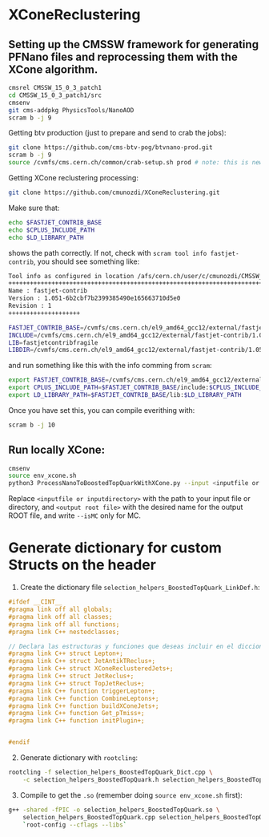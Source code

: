 # XConeReclustering

## Setting up the CMSSW framework for generating PFNano files and reprocessing them with the XCone algorithm.
```bash
cmsrel CMSSW_15_0_3_patch1
cd CMSSW_15_0_3_patch1/src
cmsenv
git cms-addpkg PhysicsTools/NanoAOD
scram b -j 9 
```

Getting btv production (just to prepare and send to crab the jobs):
```bash
git clone https://github.com/cms-btv-pog/btvnano-prod.git
scram b -j 9 
source /cvmfs/cms.cern.ch/common/crab-setup.sh prod # note: this is new w.r.t. 106X instructions
```

Getting XCone reclustering processing:
```bash
git clone https://github.com/cmunozdi/XConeReclustering.git
```
Make sure that:
```bash
echo $FASTJET_CONTRIB_BASE
echo $CPLUS_INCLUDE_PATH
echo $LD_LIBRARY_PATH
```
shows the path correctly. If not, check with ``scram tool info fastjet-contrib``, you should see something like:
```bash
Tool info as configured in location /afs/cern.ch/user/c/cmunozdi/CMSSW_15_0_3_patch1
++++++++++++++++++++++++++++++++++++++++++++++++++++++++++++++++++++++++++++++++++++
Name : fastjet-contrib
Version : 1.051-6b2cbf7b2399385490e165663710d5e0
Revision : 1
++++++++++++++++++++

FASTJET_CONTRIB_BASE=/cvmfs/cms.cern.ch/el9_amd64_gcc12/external/fastjet-contrib/1.051-6b2cbf7b2399385490e165663710d5e0
INCLUDE=/cvmfs/cms.cern.ch/el9_amd64_gcc12/external/fastjet-contrib/1.051-6b2cbf7b2399385490e165663710d5e0/include
LIB=fastjetcontribfragile
LIBDIR=/cvmfs/cms.cern.ch/el9_amd64_gcc12/external/fastjet-contrib/1.051-6b2cbf7b2399385490e165663710d5e0/lib
```
and run something like this with the info comming from ``scram``:
```bash
export FASTJET_CONTRIB_BASE=/cvmfs/cms.cern.ch/el9_amd64_gcc12/external/fastjet-contrib/1.051-6b2cbf7b2399385490e165663710d5e0
export CPLUS_INCLUDE_PATH=$FASTJET_CONTRIB_BASE/include:$CPLUS_INCLUDE_PATH
export LD_LIBRARY_PATH=$FASTJET_CONTRIB_BASE/lib:$LD_LIBRARY_PATH
```
Once you have set this, you can compile everithing with:
```bash
scram b -j 10
```

## Run locally XCone:
```bash
cmsenv
source env_xcone.sh
python3 ProcessNanoToBoostedTopQuarkWithXCone.py --input <inputfile or inputdirectory> --output <output root file> --isMC
```
Replace `<inputfile or inputdirectory>` with the path to your input file or directory, and `<output root file>` with the desired name for the output ROOT file, and write `--isMC` only for MC.
 

# Generate dictionary for custom Structs on the header
1. Create the dictionary file ``selection_helpers_BoostedTopQuark_LinkDef.h``:
```cpp
#ifdef __CINT__
#pragma link off all globals;
#pragma link off all classes;
#pragma link off all functions;
#pragma link C++ nestedclasses;

// Declara las estructuras y funciones que deseas incluir en el diccionario
#pragma link C++ struct Lepton+;
#pragma link C++ struct JetAntikTReclus+;
#pragma link C++ struct XConeReclusteredJets+;
#pragma link C++ struct JetReclus+;
#pragma link C++ struct TopJetReclus+;
#pragma link C++ function triggerLepton+;
#pragma link C++ function CombineLeptons+;
#pragma link C++ function buildXConeJets+;
#pragma link C++ function Get_pTmiss+;
#pragma link C++ function initPlugin+;


#endif
```

2. Generate dictionary with ``rootcling``:
```bash
rootcling -f selection_helpers_BoostedTopQuark_Dict.cpp \
    -c selection_helpers_BoostedTopQuark.h selection_helpers_BoostedTopQuark_LinkDef.h
```

3. Compile to get the ``.so`` (remember doing ``source env_xcone.sh`` first):
```bash
g++ -shared -fPIC -o selection_helpers_BoostedTopQuark.so \
    selection_helpers_BoostedTopQuark.cpp selection_helpers_BoostedTopQuark_Dict.cpp \
    `root-config --cflags --libs`
```